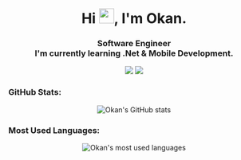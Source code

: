 
<h1 align="center">Hi <img src="https://media.giphy.com/media/hvRJCLFzcasrR4ia7z/giphy.gif" width="30px">, I'm Okan.</h1>
<h3 align="center">Software Engineer<br>I'm currently learning .Net & Mobile Development.</h3>

<p align="center">
  <a href="https://www.linkedin.com/in/okankeles/"><img src="https://img.shields.io/badge/-LinkedIn-0A66C2?style=for-the-badge&logo=Linkedin&logoColor=white"/></a>
  <a href="mailto:kelesokann@gmail.com"><img src="https://img.shields.io/badge/-Gmail-D14836?style=for-the-badge&logo=Gmail&logoColor=white"/></a>
</p>




### GitHub Stats:
<p align="center">
  <img src="https://github-readme-stats.vercel.app/api?username=okankeles&show_icons=true&theme=radical" alt="Okan's GitHub stats" />
</p>

### Most Used Languages:
<p align="center">
  <img src="https://github-readme-stats.vercel.app/api/top-langs/?username=okankeles&layout=compact&theme=radical" alt="Okan's most used languages" />
</p>
